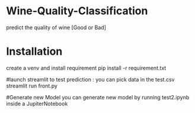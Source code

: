 # Wine-Quality-Classification
predict the quality of wine [Good or Bad]

# Installation

create a venv and install requirement
pip install -r requirement.txt

#launch streamlit to test prediction : you can pick data in the test.csv
streamlit run front.py

#Generate new Model
you can generate new model by running test2.ipynb inside a JupiterNotebook
